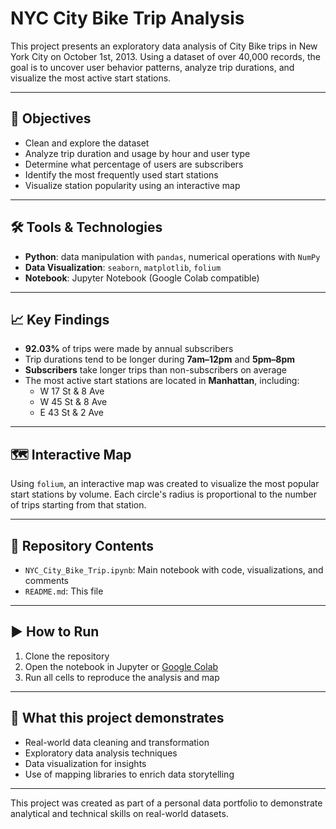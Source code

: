 # NYC City Bike Trip Analysis

This project presents an exploratory data analysis of City Bike trips in 
New York City on October 1st, 2013. Using a dataset of over 40,000 
records, the goal is to uncover user behavior patterns, analyze trip 
durations, and visualize the most active start stations.

---

## 🎯 Objectives

- Clean and explore the dataset
- Analyze trip duration and usage by hour and user type
- Determine what percentage of users are subscribers
- Identify the most frequently used start stations
- Visualize station popularity using an interactive map

---

## 🛠️ Tools & Technologies

- **Python**: data manipulation with `pandas`, numerical operations with 
`NumPy`
- **Data Visualization**: `seaborn`, `matplotlib`, `folium`
- **Notebook**: Jupyter Notebook (Google Colab compatible)

---

## 📈 Key Findings

- **92.03%** of trips were made by annual subscribers
- Trip durations tend to be longer during **7am–12pm** and **5pm–8pm**
- **Subscribers** take longer trips than non-subscribers on average
- The most active start stations are located in **Manhattan**, including:
  - W 17 St & 8 Ave
  - W 45 St & 8 Ave
  - E 43 St & 2 Ave

---

## 🗺️ Interactive Map

Using `folium`, an interactive map was created to visualize the most 
popular start stations by volume. Each circle's radius is proportional to 
the number of trips starting from that station.

---

## 📂 Repository Contents

- `NYC_City_Bike_Trip.ipynb`: Main notebook with code, visualizations, and 
comments
- `README.md`: This file

---

## ▶️ How to Run

1. Clone the repository
2. Open the notebook in Jupyter or [Google 
Colab](https://colab.research.google.com/)
3. Run all cells to reproduce the analysis and map

---

## 💼 What this project demonstrates

- Real-world data cleaning and transformation
- Exploratory data analysis techniques
- Data visualization for insights
- Use of mapping libraries to enrich data storytelling

---

This project was created as part of a personal data portfolio to 
demonstrate analytical and technical skills on real-world datasets.

